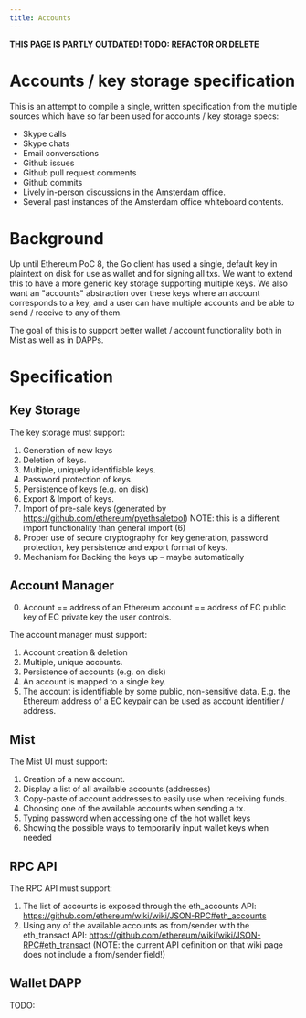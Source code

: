 ```yaml
---
title: Accounts
---
```

**THIS PAGE IS PARTLY OUTDATED! TODO: REFACTOR OR DELETE**

# Accounts / key storage specification

This is an attempt to compile a single, written specification from the multiple sources which have so far been used for accounts / key storage specs:

* Skype calls
* Skype chats
* Email conversations
* Github issues
* Github pull request comments
* Github commits
* Lively in-person discussions in the Amsterdam office.
* Several past instances of the Amsterdam office whiteboard contents.

# Background

Up until Ethereum PoC 8, the Go client has used a single, default key in plaintext on disk for use as wallet and for signing all txs. We want to extend this to have a more generic key storage supporting multiple keys. We also want an "accounts" abstraction over these keys where an account corresponds to a key, and a user can have multiple accounts and be able to send / receive to any of them.

The goal of this is to support better wallet / account functionality both in Mist as well as in DAPPs.

# Specification

## Key Storage

The key storage must support:

1. Generation of new keys
2. Deletion of keys.
3. Multiple, uniquely identifiable keys.
4. Password protection of keys.
5. Persistence of keys (e.g. on disk)
6. Export & Import of keys.
7. Import of pre-sale keys (generated by https://github.com/ethereum/pyethsaletool) NOTE: this is a different import functionality than general import (6)
8. Proper use of secure cryptography for key generation, password protection, key persistence and export format of keys.
9. Mechanism for Backing the keys up – maybe automatically

## Account Manager

0. Account == address of an Ethereum account == address of EC public key of EC private key the user controls.

The account manager must support:

1. Account creation & deletion
2. Multiple, unique accounts.
3. Persistence of accounts (e.g. on disk)
4. An account is mapped to a single key.
5. The account is identifiable by some public, non-sensitive data. E.g. the Ethereum address of a EC keypair can be used as account identifier / address.

## Mist

The Mist UI must support:

1. Creation of a new account.
2. Display a list of all available accounts (addresses)
3. Copy-paste of account addresses to easily use when receiving funds.
4. Choosing one of the available accounts when sending a tx.
5. Typing password when accessing one of the hot wallet keys
6. Showing the possible ways to temporarily input wallet keys when needed

## RPC API

The RPC API must support:

1. The list of accounts is exposed through the eth_accounts API: https://github.com/ethereum/wiki/wiki/JSON-RPC#eth_accounts
2. Using any of the available accounts as from/sender with the eth_transact API: https://github.com/ethereum/wiki/wiki/JSON-RPC#eth_transact  (NOTE: the current API definition on that wiki page does not include a from/sender field!)


## Wallet DAPP

TODO: